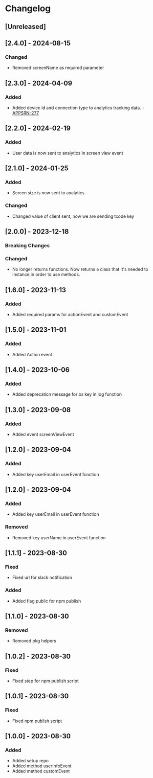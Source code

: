 # Changelog

## [Unreleased]

## [2.4.0] - 2024-08-15

### Changed

- Removed screenName as required parameter

## [2.3.0] - 2024-04-09

### Added

- Added device id and connection type to analytics tracking data. - [APPSRN-277](https://janiscommerce.atlassian.net/browse/APPSRN-277)

## [2.2.0] - 2024-02-19

### Added

- User data is now sent to analytics in screen view event

## [2.1.0] - 2024-01-25

### Added

- Screen size is now sent to analytics

### Changed

- Changed value of client sent, now we are sending tcode key

## [2.0.0] - 2023-12-18

### Breaking Changes

### Changed

- No longer returns functions. Now returns a class that it's needed to instance in order to use methods.

## [1.6.0] - 2023-11-13

### Added

- Added required params for actionEvent and customEvent

## [1.5.0] - 2023-11-01

### Added

- Added Action event

## [1.4.0] - 2023-10-06

### Added

- Added deprecation message for os key in log function

## [1.3.0] - 2023-09-08

### Added

- Added event screenViewEvent

## [1.2.0] - 2023-09-04

### Added

- Added key userEmail in userEvent function

## [1.2.0] - 2023-09-04

### Added

- Added key userEmail in userEvent function

### Removed

- Removed key userName in userEvent function

## [1.1.1] - 2023-08-30

### Fixed

- Fixed url for slack notification

### Added

- Added flag public for npm publish

## [1.1.0] - 2023-08-30

### Removed

- Removed pkg helpers

## [1.0.2] - 2023-08-30

### Fixed

- Fixed step for npm publish script

## [1.0.1] - 2023-08-30

### Fixed

- Fixed npm publish script

## [1.0.0] - 2023-08-30

### Added

- Added setup repo
- Added method userInfoEvent
- Added method customEvent
